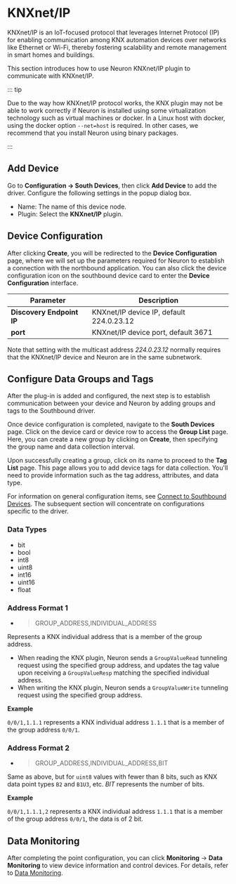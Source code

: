 # KNXnet/IP

KNXnet/IP is an IoT-focused protocol that leverages Internet Protocol (IP) for enabling communication among KNX automation devices over networks like Ethernet or Wi-Fi, thereby fostering scalability and remote management in smart homes and buildings.

This section introduces how to use Neuron KNXnet/IP plugin to communicate with KNXnet/IP. 

::: tip

Due to the way how KNXnet/IP protocol works, the KNX plugin may not be able to work correctly
if Neuron is installed using some virtualization technology such as virtual machines or docker.
In a Linux host with docker, using the docker option `--net=host` is required. In other cases,
we recommend that you install Neuron using binary packages.

:::

## Add Device

Go to **Configuration -> South Devices**, then click **Add Device** to add the driver. Configure the following settings in the popup dialog box.

- Name: The name of this device node.
- Plugin: Select the **KNXnet/IP** plugin.

## Device Configuration

After clicking **Create**, you will be redirected to the **Device Configuration** page, where we will set up the parameters required for Neuron to establish a connection with the northbound application. You can also click the device configuration icon on the southbound device card to enter the **Device Configuration** interface.

| Parameter                 | Description                              |
| ------------------------- | ---------------------------------------- |
| **Discovery Endpoint IP** | KNXnet/IP device IP, default 224.0.23.12 |
| **port**                  | KNXnet/IP device port, default 3671      |

Note that setting with the multicast address *224.0.23.12* normally requires that the KNXnet/IP device and Neuron are in the same subnetwork.

## Configure Data Groups and Tags

After the plug-in is added and configured, the next step is to establish communication between your device and Neuron by adding groups and tags to the Southbound driver.

Once device configuration is completed, navigate to the **South Devices** page. Click on the device card or device row to access the **Group List** page. Here, you can create a new group by clicking on **Create**, then specifying the group name and data collection interval.

Upon successfully creating a group, click on its name to proceed to the **Tag List** page. This page allows you to add device tags for data collection. You'll need to provide information such as the tag address, attributes, and data type.

For information on general configuration items, see [Connect to Southbound Devices](../south-devices.md). The subsequent section will concentrate on configurations specific to the driver.

### Data Types

* bit
* bool
* int8
* uint8
* int16
* uint16
* float

### Address Format 1

* > GROUP_ADDRESS,INDIVIDUAL_ADDRESS

Represents a KNX individual address that is a member of the group address.

- When reading the KNX plugin, Neuron sends a `GroupValueRead` tunneling request using the specified group address, and updates the tag value upon receiving a `GroupValueResp` matching the specified individual address.
- When writing the KNX plugin, Neuron sends a `GroupValueWrite` tunneling request using the specified group address.

**Example**

`0/0/1,1.1.1` represents a KNX individual address `1.1.1` that is a member of the group address `0/0/1`.

### Address Format 2

* > GROUP_ADDRESS,INDIVIDUAL_ADDRESS,BIT

Same as above, but for `uint8` values with fewer than 8 bits, such as KNX data point types `B2` and `B1U3`, etc. *BIT* represents the number of bits.

**Example**

`0/0/1,1.1.1,2` represents a KNX individual address `1.1.1` that is a member of the group address `0/0/1`, the data is of 2 bit.

## Data Monitoring

After completing the point configuration, you can click **Monitoring** -> **Data Monitoring** to view device information and control devices. For details, refer to [Data Monitoring](../../../usage/monitoring.md).
